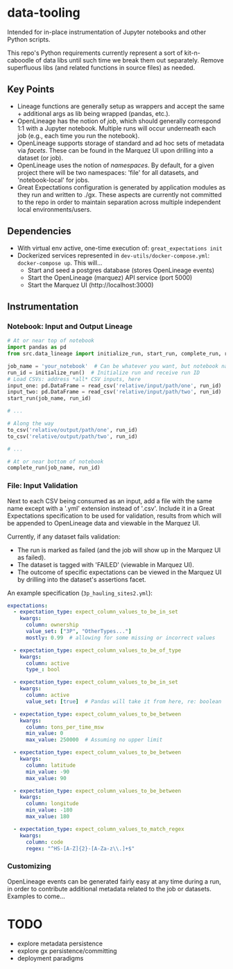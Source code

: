 # data-tooling

Intended for in-place instrumentation of Jupyter notebooks and other Python scripts.

This repo's Python requirements currently represent a sort of kit-n-caboodle of data libs until
such time we break them out separately. Remove superfluous libs (and related functions in source
files) as needed.

## Key Points

- Lineage functions are generally setup as wrappers and accept the same + additional args as lib being wrapped (pandas, etc.).
- OpenLineage has the notion of _job_, which should generally correspond 1:1 with a Jupyter notebook. Multiple runs will occur underneath each job (e.g., each time you run the notebook).
- OpenLineage supports storage of standard and ad hoc sets of metadata via _facets_. These can be found in the Marquez UI upon drilling into a dataset (or job).
- OpenLineage uses the notion of _namespaces_. By default, for a given project there will be two namespaces: 'file' for all datasets, and 'notebook-local' for jobs.
- Great Expectations configuration is generated by application modules as they run and written to ./gx. These aspects are currently not committed to the repo in order to maintain separation across multiple independent local environments/users. 

## Dependencies

- With virtual env active, one-time execution of: `great_expectations init`
- Dockerized services represented in `dev-utils/docker-compose.yml`: `docker-compose up`. This will...
  - Start and seed a postgres database (stores OpenLineage events)
  - Start the OpenLineage (marquez) API service (port 5000)
  - Start the Marquez UI (http://localhost:3000)

## Instrumentation

### Notebook: Input and Output Lineage

```python
# At or near top of notebook
import pandas as pd
from src.data_lineage import initialize_run, start_run, complete_run, read_csv, to_csv

job_name = 'your_notebook'  # Can be whatever you want, but notebook name is good
run_id = initialize_run()  # Initialize run and receive run ID
# Load CSVs: address *all* CSV inputs, here
input_one: pd.DataFrame = read_csv('relative/input/path/one', run_id)
input_two: pd.DataFrame = read_csv('relative/input/path/two', run_id)
start_run(job_name, run_id)

# ...

# Along the way
to_csv('relative/output/path/one', run_id)
to_csv('relative/output/path/two', run_id)

# ...

# At or near bottom of notebook
complete_run(job_name, run_id)
```

### File: Input Validation

Next to each CSV being consumed as an input, add a file with the same name except with a '.yml'
extension instead of '.csv'. Include it in a Great Expectations specification to be used for validation,
results from which will be appended to OpenLineage data and viewable in the Marquez UI.

Currently, if any dataset fails validation:
- The run is marked as failed (and the job will show up in the Marquez UI as failed).
- The dataset is tagged with 'FAILED' (viewable in Marquez UI).
- The outcome of specific expectations can be viewed in the Marquez UI by drilling into the dataset's assertions facet.

An example specification (`3p_hauling_sites2.yml`):

```yaml
expectations:
  - expectation_type: expect_column_values_to_be_in_set
    kwargs:
      column: ownership
      value_set: ["3P", "OtherTypes..."]
      mostly: 0.99  # allowing for some missing or incorrect values

  - expectation_type: expect_column_values_to_be_of_type
    kwargs:
      column: active
      type_: bool

  - expectation_type: expect_column_values_to_be_in_set
    kwargs:
      column: active
      value_set: [true]  # Pandas will take it from here, re: boolean

  - expectation_type: expect_column_values_to_be_between
    kwargs:
      column: tons_per_time_msw
      min_value: 0
      max_value: 250000  # Assuming no upper limit

  - expectation_type: expect_column_values_to_be_between
    kwargs:
      column: latitude
      min_value: -90
      max_value: 90

  - expectation_type: expect_column_values_to_be_between
    kwargs:
      column: longitude
      min_value: -180
      max_value: 180

  - expectation_type: expect_column_values_to_match_regex
    kwargs:
      column: code
      regex: "^HS-[A-Z]{2}-[A-Za-z\\.]+$"
```

### Customizing

OpenLineage events can be generated fairly easy at any time during a run, in order to contribute additional metadata related to the job or datasets. Examples to come...

# TODO

- explore metadata persistence
- explore gx persistence/committing
- deployment paradigms